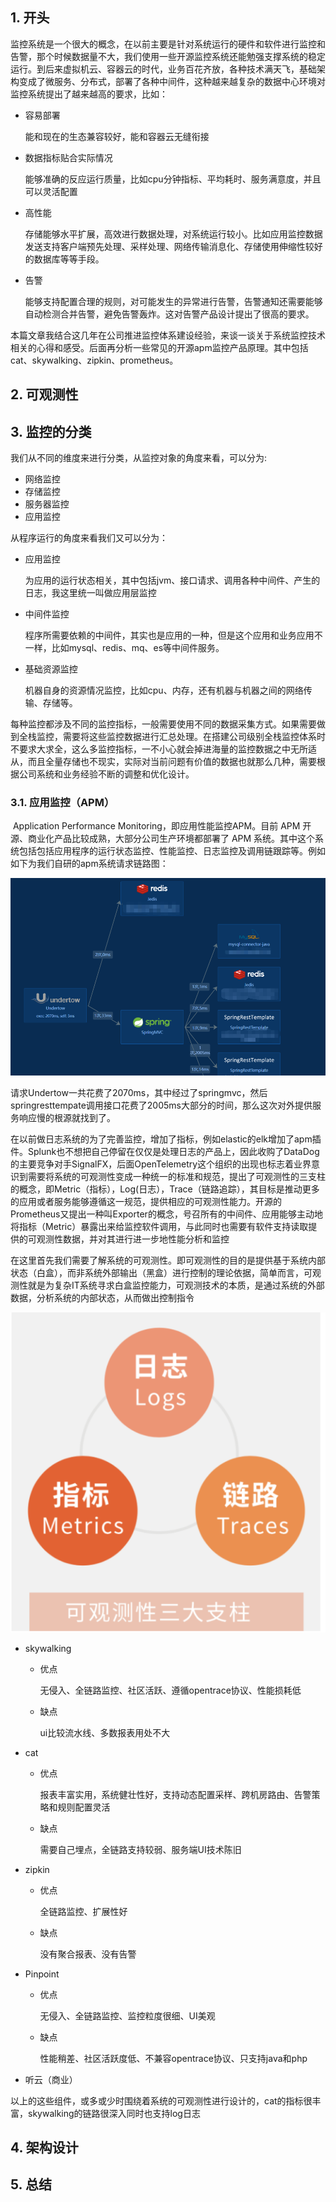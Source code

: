 ## 1. 开头

​	监控系统是一个很大的概念，在以前主要是针对系统运行的硬件和软件进行监控和告警，那个时候数据量不大，我们使用一些开源监控系统还能勉强支撑系统的稳定运行。到后来虚拟机云、容器云的时代，业务百花齐放，各种技术满天飞，基础架构变成了微服务、分布式，部署了各种中间件，这种越来越复杂的数据中心环境对监控系统提出了越来越高的要求，比如：

* 容易部署

  能和现在的生态兼容较好，能和容器云无缝衔接

* 数据指标贴合实际情况

  能够准确的反应运行质量，比如cpu分钟指标、平均耗时、服务满意度，并且可以灵活配置

* 高性能

  存储能够水平扩展，高效进行数据处理，对系统运行较小。比如应用监控数据发送支持客户端预先处理、采样处理、网络传输消息化、存储使用伸缩性较好的数据库等等手段。

* 告警

  能够支持配置合理的规则，对可能发生的异常进行告警，告警通知还需要能够自动检测合并告警，避免告警轰炸。这对告警产品设计提出了很高的要求。

本篇文章我结合这几年在公司推进监控体系建设经验，来谈一谈关于系统监控技术相关的心得和感受。后面再分析一些常见的开源apm监控产品原理。其中包括cat、skywalking、zipkin、prometheus。

## 2. 可观测性

## 3. 监控的分类

我们从不同的维度来进行分类，从监控对象的角度来看，可以分为:

* 网络监控
* 存储监控
* 服务器监控
* 应用监控

从程序运行的角度来看我们又可以分为：

* 应用监控

  为应用的运行状态相关，其中包括jvm、接口请求、调用各种中间件、产生的日志，我这里统一叫做应用层监控

* 中间件监控

  程序所需要依赖的中间件，其实也是应用的一种，但是这个应用和业务应用不一样，比如mysql、redis、mq、es等中间件服务。

* 基础资源监控

  机器自身的资源情况监控，比如cpu、内存，还有机器与机器之间的网络传输、存储等。

每种监控都涉及不同的监控指标，一般需要使用不同的数据采集方式。如果需要做到全栈监控，需要将这些监控数据进行汇总处理。在搭建公司级别全栈监控体系时不要求大求全，这么多监控指标，一不小心就会掉进海量的监控数据之中无所适从，而且全量存储也不现实，实际对当前问题有价值的数据也就那么几种，需要根据公司系统和业务经验不断的调整和优化设计。

### 3.1. 应用监控（APM）

​	Application Performance Monitoring，即应用性能监控APM。目前 APM 开源、商业化产品比较成熟，大部分公司生产环境都部署了 APM 系统。其中这个系统包括包括应用程序的运行状态监控、性能监控、日志监控及调用链跟踪等。例如如下为我们自研的apm系统请求链路图：

![image-20221008210622603](image-20221008210622603.png) 

请求Undertow一共花费了2070ms，其中经过了springmvc，然后springresttempate调用接口花费了2005ms大部分的时间，那么这次对外提供服务响应慢的根源就找到了。

​	在以前做日志系统的为了完善监控，增加了指标，例如elastic的elk增加了apm插件。Splunk也不想把自己停留在仅仅是处理日志的产品上，因此收购了DataDog的主要竞争对手SignalFX，后面OpenTelemetry这个组织的出现也标志着业界意识到需要将系统的可观测性变成一种统一的标准和规范，提出了可观测性的三支柱的概念，即Metric（指标），Log(日志），Trace（链路追踪），其目标是推动更多的应用或者服务能够遵循这一规范，提供相应的可观测性能力。开源的Prometheus又提出一种叫Exporter的概念，号召所有的中间件、应用能够主动地将指标（Metric）暴露出来给监控软件调用，与此同时也需要有软件支持读取提供的可观测性数据，并对其进行进一步地性能分析和监控

​	在这里首先我们需要了解系统的可观测性。即可观测性的目的是提供基于系统内部状态（白盒），而非系统外部输出（黑盒）进行控制的理论依据，简单而言，可观测性就是为复杂IT系统寻求白盒监控能力，可观测技术的本质，是通过系统的外部数据，分析系统的内部状态，从而做出控制指令

![image-20221008221223330](image-20221008221223330.png) 

* skywalking

  * 优点

    无侵入、全链路监控、社区活跃、遵循opentrace协议、性能损耗低

  * 缺点

    ui比较流水线、多数报表用处不大

* cat

  * 优点

    报表丰富实用，系统健壮性好，支持动态配置采样、跨机房路由、告警策略和规则配置灵活

  * 缺点

    需要自己埋点，全链路支持较弱、服务端UI技术陈旧

* zipkin

  * 优点

    全链路监控、扩展性好

  * 缺点

    没有聚合报表、没有告警

* Pinpoint

  * 优点

    无侵入、全链路监控、监控粒度很细、UI美观

  * 缺点

    性能稍差、社区活跃度低、不兼容opentrace协议、只支持java和php

* 听云（商业）

以上的这些组件，或多或少时围绕着系统的可观测性进行设计的，cat的指标很丰富，skywalking的链路很深入同时也支持log日志

## 4. 架构设计

## 5. 总结